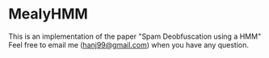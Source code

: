 MealyHMM
========
This is an implementation of the paper "Spam Deobfuscation using a HMM"
Feel free to email me (hanj99@gmail.com) when you have any question. 
